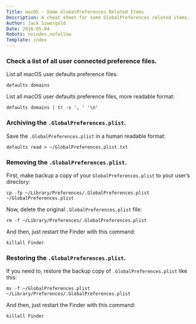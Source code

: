 ```yaml
---
Title: macOS - Some GlobalPreferences Related Items
Description: A cheat sheet for some GlobalPreferences related items.
Author: Jack Szwergold
Date: 2016-05-04
Robots: noindex,nofollow
Template: index
---
```


### Check a list of all user connected preference files.

List all macOS user defaults preference files:

    defaults domains

List all macOS user defaults preference files, more readable format:

    defaults domains | tr -s ', ' '\n'

### Archiving the `.GlobalPreferences.plist`.

Save the `.GlobalPreferences.plist` in a human readable format:

	defaults read > ~/GlobalPreferences.plist.txt
	
### Removing the `.GlobalPreferences.plist`.

First, make backup a copy of your `GlobalPreferences.plist` to your user’s directory:

	cp -fp ~/Library/Preferences/.GlobalPreferences.plist ~/GlobalPreferences.plist
	
Now, delete the original `.GlobalPreferences.plist` file:

    rm -f ~/Library/Preferences/.GlobalPreferences.plist

And then, just restart the Finder with this command:

    killall Finder

### Restoring the `.GlobalPreferences.plist`.

If you need to, restore the backup copy of `.GlobalPreferences.plist` like this:

    mv -f ~/GlobalPreferences.plist ~/Library/Preferences/.GlobalPreferences.plist

And then, just restart the Finder with this command:

    killall Finder
